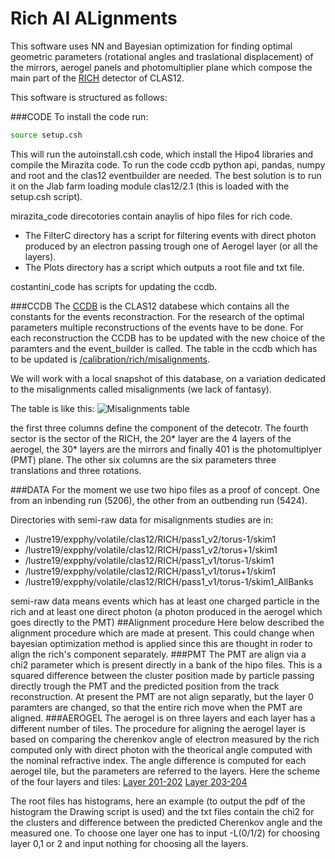 # Rich AI ALignments

This software uses NN and Bayesian optimization for finding optimal geometric parameters (rotational angles and traslational displacement) of the
mirrors, aerogel panels and photomultiplier plane which compose the main part of the [RICH](https://clasweb.jlab.org/wiki/index.php/Clas12_RICH) detector of CLAS12.

This software is structured as follows:

###CODE
To install the code run:
```bash
source setup.csh
```
This will run the autoinstall.csh code, which install the Hipo4 libraries and compile the Mirazita code.
To run the code ccdb python api, pandas, numpy and root and the clas12 eventbuilder are needed. The best solution is to run it on the Jlab farm loading module clas12/2.1 (this is loaded with the setup.csh script).

mirazita_code direcotories contain anaylis of hipo files for rich code. 
- The FilterC directory has a script for filtering events with direct photon produced by an electron passing trough  one of Aerogel layer (or all the layers).
- The Plots directory has a script which outputs a root file and txt file.  

costantini_code has scripts for updating the ccdb.

###CCDB
The [CCDB](https://clasweb.jlab.org/wiki/index.php/CLAS12_Constants_Database) is the CLAS12 databese which contains all the constants for the events reconstraction.
For the research of the optimal parameters multiple reconstructions of the events have to be done. For each reconstruction the CCDB has to be updated with the new choice of the paramters and the event_builder is called. 
The table in the ccdb which has to be updated is [/calibration/rich/misalignments](https://clasweb.jlab.org/cgi-bin/ccdb/versions?table=/calibration/rich/misalignments).

We will work with a local snapshot of this database, on a variation dedicated to the misalignments called misalignments (we lack of fantasy). 

The table is like this:
![Misalignments table](https://github.com/ElettaLiride/raial/tree/master/fig/ccdb.png)

the first three columns define the component of the detecotr. The fourth sector is the sector of the RICH, the 20* layer are the 4 layers of the aerogel, the 30* layers are the mirrors and finally 401 is the photomultiplyer (PMT) plane.
The other six columns are the six parameters three translations and three rotations.

###DATA
For the moment we use two hipo files as a proof of concept. One from an inbending run (5206), the other from an outbending run (5424).

Directories with semi-raw data for misalignments studies are in:
* /lustre19/expphy/volatile/clas12/RICH/pass1_v2/torus-1/skim1
* /lustre19/expphy/volatile/clas12/RICH/pass1_v2/torus+1/skim1
* /lustre19/expphy/volatile/clas12/RICH/pass1_v1/torus-1/skim1
* /lustre19/expphy/volatile/clas12/RICH/pass1_v1/torus+1/skim1
* /lustre19/expphy/volatile/clas12/RICH/pass1_v1/torus-1/skim1_AllBanks

semi-raw data means events which has at least one charged particle in the rich and at least one direct photon (a photon produced in the aerogel which goes directly to the PMT) 
##Alignment procedure
Here below described the alignment procedure which are made at present. This could change when bayesian optimization method is applied since this are thought in roder to align the rich's component separately.
###PMT
The PMT are align via a chi2 parameter which is present directly in a bank of the hipo files. This is a squared difference between the cluster position made by particle passing directly trough the PMT and the predicted position from the track reconstruction. 
At present the PMT are not align separatly, but the layer 0 paramters are changed, so that the entire rich move when the PMT are aligned. 
###AEROGEL
The aerogel is on three layers and each layer has a different number of tiles. 
The procedure for aligning the aerogel layer is based on comparing the cherenkov angle of electron measured by the rich computed only with direct photon with the theorical angle computed with the nominal refractive index. The angle difference is computed for each aerogel tile, but the parameters are referred to the layers.
Here the scheme of the four layers and tiles: 
[Layer 201-202](https://github.com/ElettaLiride/raial/tree/master/fig/layer201-202.png)
[Layer 203-204](https://github.com/ElettaLiride/raial/tree/master/fig/layer203-204.png)


The root files has histograms, here an example (to output the pdf of the histogram the Drawing script is used) and the txt files contain the chi2 for the clusters and difference between the predicted Cherenkov angle and the measured one.
To choose one layer one has to input -L(0/1/2) for choosing layer 0,1 or 2 and input nothing for choosing all the layers.
